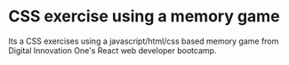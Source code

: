 # CSS exercise using a memory game

Its a CSS exercises using a javascript/html/css based memory game from Digital Innovation One's React web developer bootcamp.
